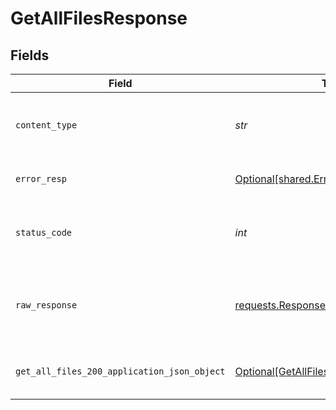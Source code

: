 # GetAllFilesResponse


## Fields

| Field                                                                                               | Type                                                                                                | Required                                                                                            | Description                                                                                         |
| --------------------------------------------------------------------------------------------------- | --------------------------------------------------------------------------------------------------- | --------------------------------------------------------------------------------------------------- | --------------------------------------------------------------------------------------------------- |
| `content_type`                                                                                      | *str*                                                                                               | :heavy_check_mark:                                                                                  | HTTP response content type for this operation                                                       |
| `error_resp`                                                                                        | [Optional[shared.ErrorResp]](../../models/shared/errorresp.md)                                      | :heavy_minus_sign:                                                                                  | Could not authenticate the user                                                                     |
| `status_code`                                                                                       | *int*                                                                                               | :heavy_check_mark:                                                                                  | HTTP response status code for this operation                                                        |
| `raw_response`                                                                                      | [requests.Response](https://requests.readthedocs.io/en/latest/api/#requests.Response)               | :heavy_minus_sign:                                                                                  | Raw HTTP response; suitable for custom response parsing                                             |
| `get_all_files_200_application_json_object`                                                         | [Optional[GetAllFiles200ApplicationJSON]](../../models/operations/getallfiles200applicationjson.md) | :heavy_minus_sign:                                                                                  | The files have been fetched successfully.                                                           |